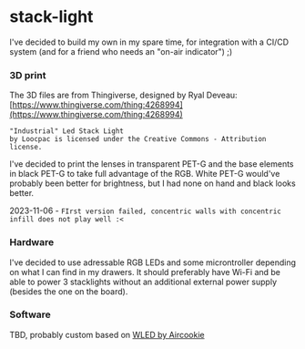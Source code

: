 # stack-light

I've decided to build my own in my spare time,
for integration with a CI/CD system (and for a friend who needs an "on-air indicator") ;)


### 3D print

The 3D files are from Thingiverse, designed by Ryal Deveau:
[https://www.thingiverse.com/thing:4268994](https://www.thingiverse.com/thing:4268994)
```
"Industrial" Led Stack Light
by Loocpac is licensed under the Creative Commons - Attribution license.
```

I've decided to print the lenses in transparent PET-G and the base elements in black PET-G
to take full advantage of the RGB. White PET-G would've probably been better for brightness,
but I had none on hand and black looks better.

2023-11-06 - `FIrst version failed, concentric walls with concentric infill does not play well :<`



### Hardware

I've decided to use adressable RGB LEDs and some microntroller depending on what I can find
in my drawers. It should preferably have Wi-Fi and be able to power 3 stacklights without an
additional external power supply (besides the one on the board).

### Software

TBD, probably custom based on [WLED by Aircookie](https://github.com/Aircoookie/WLED)
